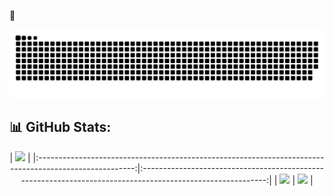 🍁

<div align="center">
  <a href="https://github.com/luckycatx">
    <img src="/assets/grid-snake.svg" alt="snake">
  </a>
</div>

## 📊 GitHub Stats:

<div align="center">
  
| <img src="https://github-readme-streak-stats.herokuapp.com/?user=luckycatx&theme=ambient_gradient" /> |
|:------------------------------------------------------------------------------------------------------:|:----------------------------------------------------------------------------------------------------------:|
| <img src="https://github-profile-summary-cards.vercel.app/api/cards/repos-per-language?username=luckycatx&theme=solarized&layout=compact" /> | <img src="https://github-profile-summary-cards.vercel.app/api/cards/most-commit-language?username=luckycatx&theme=solarized&layout=compact" /> |

</div>
